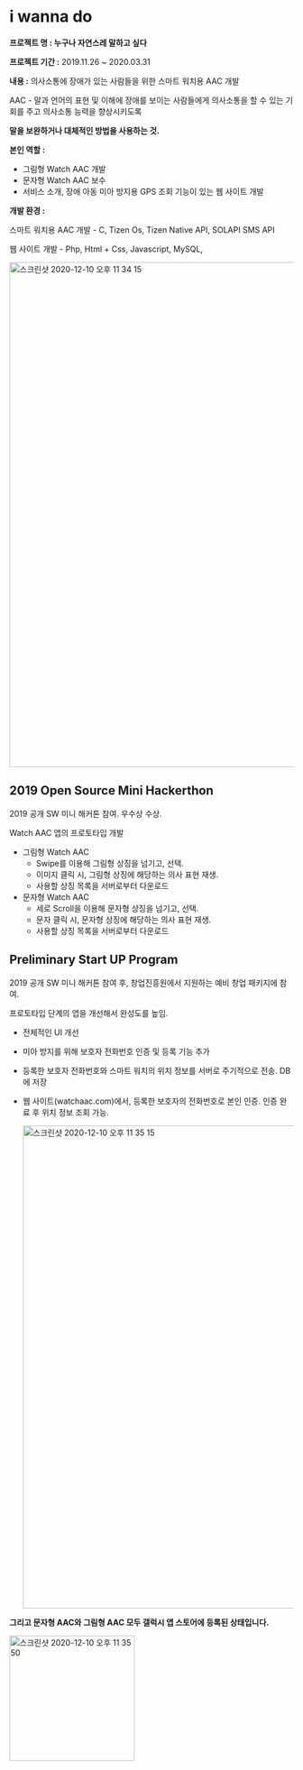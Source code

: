 # i wanna do

  

**프로젝트 명 : 누구나 자연스레 말하고 싶다** 

**프로젝트 기간 :** 2019.11.26 ~ 2020.03.31

**내용 :** 의사소통에 장애가 있는 사람들을 위한 스마트 워치용 AAC 개발

AAC - 말과 언어의 표현 및 이해에 장애를 보이는 사람들에게 의사소통을 할 수 있는 기회를 주고 의사소통 능력을 향상시키도록

**말을 보완하거나 대체적인 방법을 사용하는 것.**

**본인 역할 :** 

- 그림형 Watch AAC 개발
- 문자형 Watch AAC 보수
- 서비스 소개, 장애 아동 미아 방지용 GPS 조회 기능이 있는 웹 사이트 개발



**개발 환경 :** 

스마트 워치용 AAC 개발 - C, Tizen Os, Tizen Native API, SOLAPI SMS API

웹 사이트 개발 - Php, Html + Css, Javascript, MySQL, 

  <img width="896" alt="스크린샷 2020-12-10 오후 11 34 15" src="https://user-images.githubusercontent.com/5088280/101785586-49616f00-3b40-11eb-9498-b9cfa4d89481.png">

## 2019 Open Source Mini Hackerthon

 2019 공개 SW 미니 해커톤 참여. 우수상 수상.

 Watch AAC 앱의 프로토타입 개발

- 그림형 Watch AAC 
  - Swipe를 이용해 그림형 상징을 넘기고, 선택.
  - 이미지 클릭 시, 그림형 상징에 해당하는 의사 표현 재생.
  - 사용할 상징 목록을 서버로부터 다운로드
- 문자형 Watch AAC 
  - 세로 Scroll을 이용해 문자형 상징을 넘기고, 선택. 
  - 문자 클릭 시, 문자형 상징에 해당하는 의사 표현 재생.
  - 사용할 상징 목록을 서버로부터 다운로드

## Preliminary Start UP Program

 2019 공개 SW 미니 해커톤 참여 후,  창업진흥원에서 지원하는 예비 창업 패키지에 참여. 

프로토타입 단계의 앱을 개선해서 완성도를 높임.

- 전체적인 UI 개선
- 미아 방지를 위해 보호자 전화번호 인증 및 등록 기능 추가
- 등록한 보호자 전화번호와 스마트 워치의 위치 정보를 서버로 주기적으로 전송. DB에 저장
- 웹 사이트(watchaac.com)에서, 등록한 보호자의 전화번호로 본인 인증. 인증 완료 후 위치 정보 조회 가능.

  <img width="857" alt="스크린샷 2020-12-10 오후 11 35 15" src="https://user-images.githubusercontent.com/5088280/101785692-626a2000-3b40-11eb-90b6-52f21eccdadc.png">

 

 **그리고 문자형 AAC와 그림형 AAC 모두 갤럭시 앱 스토어에 등록된 상태입니다.**  

  <img width="222" alt="스크린샷 2020-12-10 오후 11 35 50" src="https://user-images.githubusercontent.com/5088280/101785738-744bc300-3b40-11eb-889b-da1daf67ad95.png">
